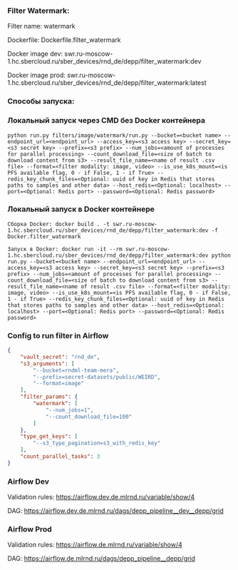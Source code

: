 ### Filter Watermark:
Filter name: watermark

Dockerfile: Dockerfile.filter_watermark

Docker image dev: swr.ru-moscow-1.hc.sbercloud.ru/sber_devices/rnd_de/depp/filter_watermark:dev

Docker image prod: swr.ru-moscow-1.hc.sbercloud.ru/sber_devices/rnd_de/depp/filter_watermark:latest


### Способы запуска:

### Локальный запуск через CMD без Docker контейнера
```
python run.py filters/image/watermark/run.py --bucket=<bucket name> --endpoint_url=<endpoint_url> --access_key=<s3 access key> --secret_key=<s3 secret key> --prefix=<s3 prefix> --num_jobs=<amount of processes for parallel processing> --count_download_file=<size of batch to download content from s3> --result_file_name=<name of result .csv file> --format=<filter modality: image, video> --is_use_k8s_mount=<is PFS available flag, 0 - if False, 1 - if True> --redis_key_chunk_files=<Optional: uuid of key in Redis that stores paths to samples and other data> --host_redis=<Optional: localhost> --port=<Optional: Redis port> --password=<Optional: Redis password>  
```

### Локальный запуск в Docker контейнере

```
Сборка Docker: docker build . -t swr.ru-moscow-1.hc.sbercloud.ru/sber_devices/rnd_de/depp/filter_watermark:dev -f Docker.filter_watermark
```

```
Запуск в Docker: docker run -it --rm swr.ru-moscow-1.hc.sbercloud.ru/sber_devices/rnd_de/depp/filter_watermark:dev python run.py --bucket=<bucket name> --endpoint_url=<endpoint_url> --access_key=<s3 access key> --secret_key=<s3 secret key> --prefix=<s3 prefix> --num_jobs=<amount of processes for parallel processing> --count_download_file=<size of batch to download content from s3> --result_file_name=<name of result .csv file> --format=<filter modality: image, video> --is_use_k8s_mount=<is PFS available flag, 0 - if False, 1 - if True> --redis_key_chunk_files=<Optional: uuid of key in Redis that stores paths to samples and other data> --host_redis=<Optional: localhost> --port=<Optional: Redis port> --password=<Optional: Redis password>  
```


### Config to run filter in Airflow
```json
{
    "vault_secret": "rnd_de",
    "s3_arguments": [
        "--bucket=rndml-team-mera",
        "--prefix=secret-datasets/public/WEIRD",
        "--format=image"
    ],
    "filter_params": {
        "watermark": [
            "--num_jobs=1",
            "--count_download_file=100"
        ]
    },
    "type_get_keys": [
        "--s3_type_pagination=s3_with_redis_key"
    ],
    "count_parallel_tasks": 3
}
```


### Airflow Dev
Validation rules: https://airflow.dev.de.mlrnd.ru/variable/show/4

DAG: https://airflow.dev.de.mlrnd.ru/dags/depp_pipeline__dev__depp/grid

### Airflow Prod
Validation rules: https://airflow.de.mlrnd.ru/variable/show/4

DAG: https://airflow.de.mlrnd.ru/dags/depp_pipeline__depp/grid
